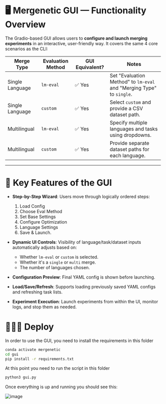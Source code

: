 # 🖥️ Mergenetic GUI — Functionality Overview

The Gradio-based GUI allows users to **configure and launch merging experiments** in an interactive, user-friendly way. It covers the same 4 core scenarios as the CLI:

| Merge Type       | Evaluation Method | GUI Equivalent? | Notes |
|------------------|-------------------|------------------|-------|
| Single Language  | `lm-eval`         | ✅ Yes            | Set "Evaluation Method" to `lm-eval` and "Merging Type" to `single`. |
| Single Language  | `custom`          | ✅ Yes            | Select `custom` and provide a CSV dataset path. |
| Multilingual     | `lm-eval`         | ✅ Yes            | Specify multiple languages and tasks using dropdowns. |
| Multilingual     | `custom`          | ✅ Yes            | Provide separate dataset paths for each language. |

---

# 🧩 Key Features of the GUI

- **Step-by-Step Wizard**: Users move through logically ordered steps: 
  1. Load Config  
  2. Choose Eval Method  
  3. Set Base Settings  
  4. Configure Optimization  
  5. Language Settings  
  6. Save & Launch.

- **Dynamic UI Controls**: Visibility of language/task/dataset inputs automatically adjusts based on:
  - Whether `lm-eval` or `custom` is selected.
  - Whether it's a `single` or `multi` merge.
  - The number of languages chosen.

- **Configuration Preview**: Final YAML config is shown before launching.

- **Load/Save/Refresh**: Supports loading previously saved YAML configs and refreshing task lists.

- **Experiment Execution**: Launch experiments from within the UI, monitor logs, and stop them as needed.

# 👨🏻‍💻 Deploy

In order to use the GUI, you need to install the requirements in this folder

```bash
conda activate mergenetic
cd gui
pip install -r requirements.txt
```

At this point you need to run the script in this folder

```bash
python3 gui.py
```

Once everything is up and running you should see this:

![image](https://github.com/user-attachments/assets/bb73f0b9-ff56-4bca-8b56-bca8ee946226)
